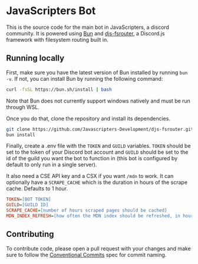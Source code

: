 # JavaScripters Bot

This is the source code for the main bot in JavaScripters, a discord community. It is powered using [Bun](https://bun.sh/) and [djs-fsrouter](https://github.com/Javascripters-Development/djs-fsrouter), a Discord.js framework with filesystem routing built in.

## Running locally

First, make sure you have the latest version of Bun installed by running `bun -v`. If not, you can install Bun by running the following command:

```sh
curl -fsSL https://bun.sh/install | bash
```

Note that Bun does not currently support windows natively and must be run through WSL.

Once you do that, clone the repository and install its dependencies.

```sh
git clone https://github.com/Javascripters-Development/djs-fsrouter.git
bun install
```

Finally, create a .env file with the `TOKEN` and `GUILD` variables. `TOKEN` should be set to the token of your Discord bot account and `GUILD` should be set to the id of the guild you want the bot to function in (this bot is configured by default to only run in a single server).

It also need a CSE API key and a CSX if you want `/mdn` to work. It can optionally have a `SCRAPE_CACHE` which is the duration in hours of the scrape cache. Defaults to 1 hour.

```ini
TOKEN=[BOT TOKEN]
GUILD=[GUILD ID]
SCRAPE_CACHE=[number of hours scraped pages should be cached]
MDN_INDEX_REFRESH=[how often the MDN index should be refreshed, in hours]
```

## Contributing

To contribute code, please open a pull request with your changes and make sure to follow the [Conventional Commits](https://www.conventionalcommits.org/en/v1.0.0/) spec for commit naming.
